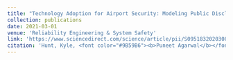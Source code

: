 ```yaml
---
title: "Technology Adoption for Airport Security: Modeling Public Disclosure and Secrecy in an Attacker-defender Game"
collection: publications
date: 2021-03-01
venue: 'Reliability Engineering & System Safety'
link: 'https://www.sciencedirect.com/science/article/pii/S0951832020308462'
citation: 'Hunt, Kyle, <font color="#9B59B6"><b>Puneet Agarwal</b></font>, and Jun Zhuang. 2021. &quot;Technology adoption for airport security: Modeling public disclosure and secrecy in an attacker-defender game.&quot; <i>Reliability Engineering & System Safety</i>, 207: 107355.'
---
```

